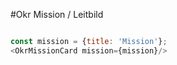 #Okr Mission / Leitbild

```js

const mission = {title: 'Mission'};
<OkrMissionCard mission={mission}/>

```